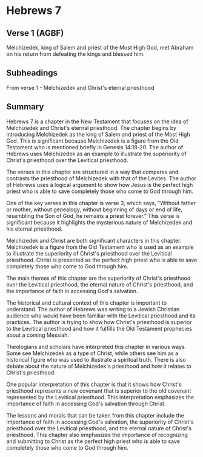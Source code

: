 # Hebrews 7

## Verse 1 (AGBF)

Melchizedek, king of Salem and priest of the Most High God, met Abraham on his return from defeating the kings and blessed him.

## Subheadings

From verse 1 - Melchizedek and Christ's eternal priesthood

## Summary

Hebrews 7 is a chapter in the New Testament that focuses on the idea of Melchizedek and Christ's eternal priesthood. The chapter begins by introducing Melchizedek as the king of Salem and priest of the Most High God. This is significant because Melchizedek is a figure from the Old Testament who is mentioned briefly in Genesis 14:18-20. The author of Hebrews uses Melchizedek as an example to illustrate the superiority of Christ's priesthood over the Levitical priesthood.

The verses in this chapter are structured in a way that compares and contrasts the priesthood of Melchizedek with that of the Levites. The author of Hebrews uses a logical argument to show how Jesus is the perfect high priest who is able to save completely those who come to God through him.

One of the key verses in this chapter is verse 3, which says, "Without father or mother, without genealogy, without beginning of days or end of life, resembling the Son of God, he remains a priest forever." This verse is significant because it highlights the mysterious nature of Melchizedek and his eternal priesthood.

Melchizedek and Christ are both significant characters in this chapter. Melchizedek is a figure from the Old Testament who is used as an example to illustrate the superiority of Christ's priesthood over the Levitical priesthood. Christ is presented as the perfect high priest who is able to save completely those who come to God through him.

The main themes of this chapter are the superiority of Christ's priesthood over the Levitical priesthood, the eternal nature of Christ's priesthood, and the importance of faith in accessing God's salvation.

The historical and cultural context of this chapter is important to understand. The author of Hebrews was writing to a Jewish Christian audience who would have been familiar with the Levitical priesthood and its practices. The author is trying to show how Christ's priesthood is superior to the Levitical priesthood and how it fulfills the Old Testament prophecies about a coming Messiah.

Theologians and scholars have interpreted this chapter in various ways. Some see Melchizedek as a type of Christ, while others see him as a historical figure who was used to illustrate a spiritual truth. There is also debate about the nature of Melchizedek's priesthood and how it relates to Christ's priesthood.

One popular interpretation of this chapter is that it shows how Christ's priesthood represents a new covenant that is superior to the old covenant represented by the Levitical priesthood. This interpretation emphasizes the importance of faith in accessing God's salvation through Christ.

The lessons and morals that can be taken from this chapter include the importance of faith in accessing God's salvation, the superiority of Christ's priesthood over the Levitical priesthood, and the eternal nature of Christ's priesthood. This chapter also emphasizes the importance of recognizing and submitting to Christ as the perfect high priest who is able to save completely those who come to God through him.